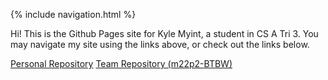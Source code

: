 {% include navigation.html %}

Hi! This is the Github Pages site for Kyle Myint, a student in CS A Tri 3.  You may navigate my site using the links above, or check out the links below.

[Personal Repository](https://github.com/kylem314/CSA-Tri-3)
[Team Repository (m22p2-BTBW)](https://github.com/kylem314/btbw)

